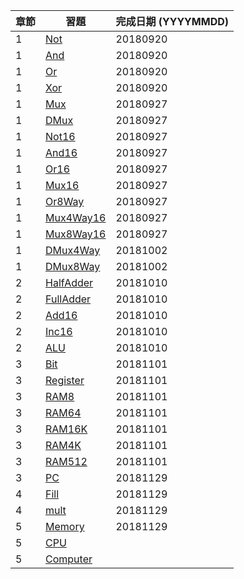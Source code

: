章節 | 習題                                   | 完成日期 (YYYYMMDD)
-----|----------------------------------------|---------------------
1    | [Not](01/Not.hdl)                      |20180920
1    | [And](01/And.hdl)                      |20180920
1    | [Or](01/Or.hdl)                        |20180920 
1    | [Xor](01/Xor.hdl)                      |20180920
1    | [Mux](01/Mux.hdl)                      |20180927
1    | [DMux](01/DMux.hdl)                    |20180927
1    | [Not16](01/Not16.hdl)                  |20180927
1    | [And16](01/And16.hdl)                  |20180927
1    | [Or16](01/Or16.hdl)                    |20180927
1    | [Mux16](01/Mux16.hdl)                  |20180927
1    | [Or8Way](01/Or8Way.hdl)                |20180927
1    | [Mux4Way16](01/Mux4Way16.hdl)          |20180927
1    | [Mux8Way16](01/Mux8Way16.hdl)          |20180927
1    | [DMux4Way](01/DMux4Way.hdl)            |20181002
1    | [DMux8Way](01/DMux8Way.hdl)            |20181002
2    | [HalfAdder](02/HalfAdder.hdl)          |20181010
2    | [FullAdder](02/FullAdder.hdl)          |20181010
2    | [Add16](02/Add16.hdl)                  |20181010
2    | [Inc16](02/Inc16.hdl)                  |20181010
2    | [ALU](02/ALU.hdl)                      |20181010
3    | [Bit](03/a/Bit.hdl)                    |20181101
3    | [Register](03/a/Register.hdl)          |20181101
3    | [RAM8](03/a/RAM8.hdl)                  |20181101
3    | [RAM64](03/a/RAM64.hdl)                |20181101
3    | [RAM16K](03/b/RAM16K.hdl)              |20181101
3    | [RAM4K](03/b/RAM4K.hdl)                |20181101
3    | [RAM512](03/b/RAM512.hdl)              |20181101
3    | [PC](03/a/PC.hdl)                      |20181129
4    | [Fill](04/fill/Fill.asm)               |20181129
4    | [mult](04/mult/mult.asm)               |20181129
5    | [Memory](05/Memory.hdl)                |20181129
5    | [CPU](05/CPU.hdl)                      |
5    | [Computer](05/Computer.hdl)            |
